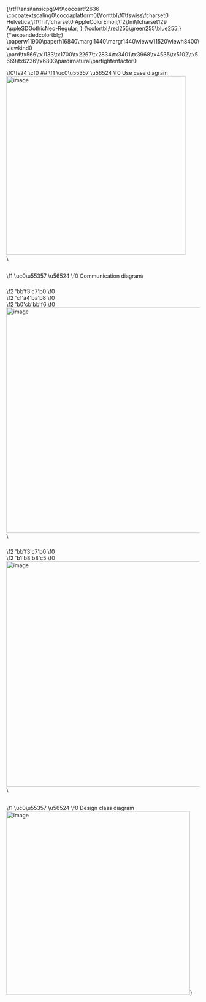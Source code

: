 {\rtf1\ansi\ansicpg949\cocoartf2636
\cocoatextscaling0\cocoaplatform0{\fonttbl\f0\fswiss\fcharset0 Helvetica;\f1\fnil\fcharset0 AppleColorEmoji;\f2\fnil\fcharset129 AppleSDGothicNeo-Regular;
}
{\colortbl;\red255\green255\blue255;}
{\*\expandedcolortbl;;}
\paperw11900\paperh16840\margl1440\margr1440\vieww11520\viewh8400\viewkind0
\pard\tx566\tx1133\tx1700\tx2267\tx2834\tx3401\tx3968\tx4535\tx5102\tx5669\tx6236\tx6803\pardirnatural\partightenfactor0

\f0\fs24 \cf0 ## 
\f1 \uc0\u55357 \u56524 
\f0  Use case diagram\
<img width="467" alt="image" src="https://user-images.githubusercontent.com/87361140/170878478-2c85a84b-777f-4cc1-9a55-0b3d3ad05a5e.png">\
\
## 
\f1 \uc0\u55357 \u56524 
\f0  Communication diagram\
### 
\f2 \'bb\'f3\'c7\'b0
\f0  
\f2 \'c1\'a4\'ba\'b8
\f0  
\f2 \'b0\'cb\'bb\'f6
\f0 \
<img width="588" alt="image" src="https://user-images.githubusercontent.com/87361140/170879134-0e3fa1c4-b61c-4726-97dc-6dcd88dbeaa8.png">\
\
### 
\f2 \'bb\'f3\'c7\'b0
\f0  
\f2 \'b1\'b8\'b8\'c5
\f0 \
<img width="588" alt="image" src="https://user-images.githubusercontent.com/87361140/171074342-f148cf1c-f44f-435f-ac3d-42f55cc76e7c.png">\
\
## 
\f1 \uc0\u55357 \u56524 
\f0  Design class diagram\
<img width="479" alt="image" src="https://user-images.githubusercontent.com/87361140/171075642-868de69b-3fbc-44bb-9f41-62c536561c91.png">}